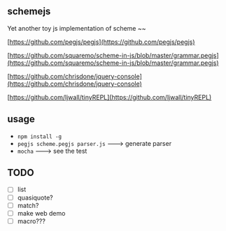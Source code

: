 ## schemejs

Yet another toy js implementation of scheme ~~ 

[https://github.com/pegjs/pegjs](https://github.com/pegjs/pegjs)

[https://github.com/squaremo/scheme-in-js/blob/master/grammar.pegjs](https://github.com/squaremo/scheme-in-js/blob/master/grammar.pegjs)

[https://github.com/chrisdone/jquery-console](https://github.com/chrisdone/jquery-console)

[https://github.com/ljwall/tinyREPL](https://github.com/ljwall/tinyREPL)

## usage
* `npm install -g`
* `pegjs scheme.pegjs parser.js`  ---> generate parser
* `mocha`  ---> see the test

## TODO

- [ ] list
- [ ] quasiquote?
- [ ] match?
- [ ] make web demo
- [ ] macro???
